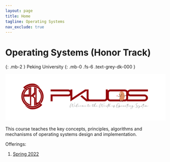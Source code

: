 ```yaml
---
layout: page
title: Home
tagline: Operating Systems
nav_exclude: true
---
```


# Operating Systems (Honor Track)
{: .mb-2 }
Peking University
{: .mb-0 .fs-6 .text-grey-dk-000 }

<img src="/pkuos-pure.svg">

This course teaches the key concepts, principles, algorithms and mechanisms of
operating systems design and implementation.

Offerings:
1. [Spring 2022](sp22)
<br>
